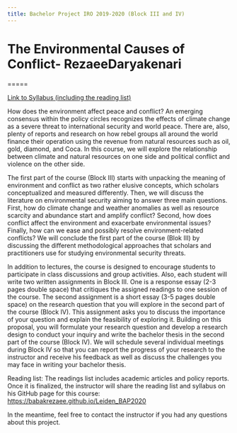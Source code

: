 ```yaml
---
title: Bachelor Project IRO 2019-2020 (Block III and IV)
---
```


# The Environmental Causes of Conflict- RezaeeDaryakenari
=====

[Link to Syllabus (including the reading list)](https://www.dropbox.com/s/7nzrzlj264ouskn/Leiden_BAP_Syllabus_Spring2020.pdf?dl=1)

How does the environment affect peace and conflict? An emerging consensus within the policy circles recognizes the effects of climate change as a severe threat to international security and world peace. There are, also, plenty of reports and research on how rebel groups all around the world finance their operation using the revenue from natural resources such as oil, gold, diamond, and Coca. In this course, we will explore the relationship between climate and natural resources on one side and political conflict and violence on the other side. 

The first part of the course (Block III) starts with unpacking the meaning of environment and conflict as two rather elusive concepts, which scholars conceptualized and measured differently. Then, we will discuss the literature on environmental security aiming to answer three main questions. First, how do climate change and weather anomalies as well as resource scarcity and abundance start and amplify conflict? Second, how does conflict affect the environment and exacerbate environmental issues? Finally, how can we ease and possibly resolve environment-related conflicts? We will conclude the first part of the course (Blok III) by discussing the different methodological approaches that scholars and practitioners use for studying environmental security threats.

In addition to lectures, the course is designed to encourage students to participate in class discussions and group activities. Also, each student will write two written assignments in Block III. One is a response essay (2-3 pages double space) that critiques the assigned readings to one session of the course. The second assignment is a short essay (3-5 pages double space) on the research question that you will explore in the second part of the course (Block IV). This assignment asks you to discuss the importance of your question and explain the feasibility of exploring it. Building on this proposal, you will formulate your research question and develop a research design to conduct your inquiry and write the bachelor thesis in the second part of the course (Block IV). We will schedule several individual meetings during Block IV so that you can report the progress of your research to the instructor and receive his feedback as well as discuss the challenges you may face in writing your bachelor thesis.

Reading list:
The readings list includes academic articles and policy reports. Once it is finalized, the instructor will share the reading list and syllabus on his GitHub page for this course: https://babakrezaee.github.io/Leiden_BAP2020

In the meantime, feel free to contact the instructor if you had any questions about this project. 
 
